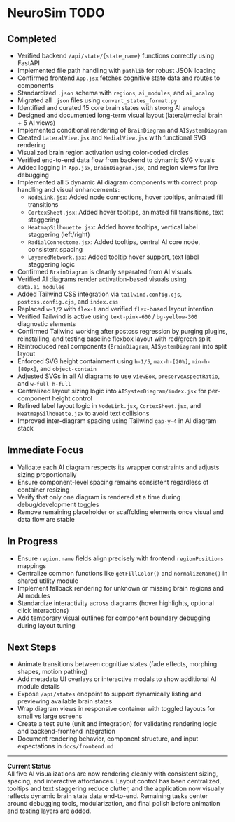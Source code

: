 # NeuroSim TODO

## Completed

* Verified backend `/api/state/{state_name}` functions correctly using FastAPI
* Implemented file path handling with `pathlib` for robust JSON loading
* Confirmed frontend `App.jsx` fetches cognitive state data and routes to components
* Standardized `.json` schema with `regions`, `ai_modules`, and `ai_analog`
* Migrated all `.json` files using `convert_states_format.py`
* Identified and curated 15 core brain states with strong AI analogs
* Designed and documented long-term visual layout (lateral/medial brain + 5 AI views)
* Implemented conditional rendering of `BrainDiagram` and `AISystemDiagram`
* Created `LateralView.jsx` and `MedialView.jsx` with functional SVG rendering
* Visualized brain region activation using color-coded circles
* Verified end-to-end data flow from backend to dynamic SVG visuals
* Added logging in `App.jsx`, `BrainDiagram.jsx`, and region views for live debugging
* Implemented all 5 dynamic AI diagram components with correct prop handling and visual enhancements:
  * `NodeLink.jsx`: Added node connections, hover tooltips, animated fill transitions
  * `CortexSheet.jsx`: Added hover tooltips, animated fill transitions, text staggering
  * `HeatmapSilhouette.jsx`: Added hover tooltips, vertical label staggering (left/right)
  * `RadialConnectome.jsx`: Added tooltips, central AI core node, consistent spacing
  * `LayeredNetwork.jsx`: Added tooltip hover support, text label staggering logic
* Confirmed `BrainDiagram` is cleanly separated from AI visuals
* Verified AI diagrams render activation-based visuals using `data.ai_modules`
* Added Tailwind CSS integration via `tailwind.config.cjs`, `postcss.config.cjs`, and `index.css`
* Replaced `w-1/2` with `flex-1` and verified `flex`-based layout intention
* Verified Tailwind is active using `text-pink-600` / `bg-yellow-300` diagnostic elements
* Confirmed Tailwind working after postcss regression by purging plugins, reinstalling, and testing baseline flexbox layout with red/green split
* Reintroduced real components (`BrainDiagram`, `AISystemDiagram`) into split layout
* Enforced SVG height containment using `h-1/5`, `max-h-[20%]`, `min-h-[80px]`, and `object-contain`
* Adjusted SVGs in all AI diagrams to use `viewBox`, `preserveAspectRatio`, and `w-full h-full`
* Centralized layout sizing logic into `AISystemDiagram/index.jsx` for per-component height control
* Refined label layout logic in `NodeLink.jsx`, `CortexSheet.jsx`, and `HeatmapSilhouette.jsx` to avoid text collisions
* Improved inter-diagram spacing using Tailwind `gap-y-4` in AI diagram stack

## Immediate Focus

* Validate each AI diagram respects its wrapper constraints and adjusts sizing proportionally
* Ensure component-level spacing remains consistent regardless of container resizing
* Verify that only one diagram is rendered at a time during debug/development toggles
* Remove remaining placeholder or scaffolding elements once visual and data flow are stable

## In Progress

* Ensure `region.name` fields align precisely with frontend `regionPositions` mappings
* Centralize common functions like `getFillColor()` and `normalizeName()` in shared utility module
* Implement fallback rendering for unknown or missing brain regions and AI modules
* Standardize interactivity across diagrams (hover highlights, optional click interactions)
* Add temporary visual outlines for component boundary debugging during layout tuning

## Next Steps

* Animate transitions between cognitive states (fade effects, morphing shapes, motion pathing)
* Add metadata UI overlays or interactive modals to show additional AI module details
* Expose `/api/states` endpoint to support dynamically listing and previewing available brain states
* Wrap diagram views in responsive container with toggled layouts for small vs large screens
* Create a test suite (unit and integration) for validating rendering logic and backend-frontend integration
* Document rendering behavior, component structure, and input expectations in `docs/frontend.md`

---

**Current Status**  
All five AI visualizations are now rendering cleanly with consistent sizing, spacing, and interactive affordances. Layout control has been centralized, tooltips and text staggering reduce clutter, and the application now visually reflects dynamic brain state data end-to-end. Remaining tasks center around debugging tools, modularization, and final polish before animation and testing layers are added.

